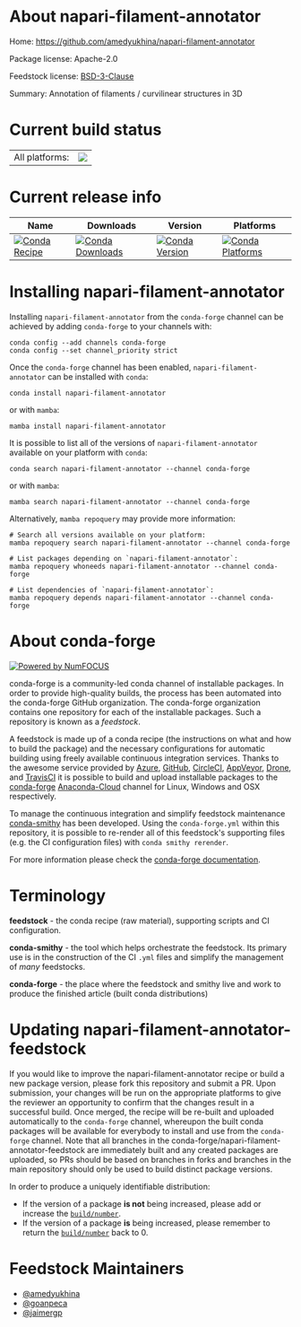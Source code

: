 About napari-filament-annotator
===============================

Home: https://github.com/amedyukhina/napari-filament-annotator

Package license: Apache-2.0

Feedstock license: [BSD-3-Clause](https://github.com/conda-forge/napari-filament-annotator-feedstock/blob/main/LICENSE.txt)

Summary: Annotation of filaments / curvilinear structures in 3D

Current build status
====================


<table><tr><td>All platforms:</td>
    <td>
      <a href="https://dev.azure.com/conda-forge/feedstock-builds/_build/latest?definitionId=18399&branchName=main">
        <img src="https://dev.azure.com/conda-forge/feedstock-builds/_apis/build/status/napari-filament-annotator-feedstock?branchName=main">
      </a>
    </td>
  </tr>
</table>

Current release info
====================

| Name | Downloads | Version | Platforms |
| --- | --- | --- | --- |
| [![Conda Recipe](https://img.shields.io/badge/recipe-napari--filament--annotator-green.svg)](https://anaconda.org/conda-forge/napari-filament-annotator) | [![Conda Downloads](https://img.shields.io/conda/dn/conda-forge/napari-filament-annotator.svg)](https://anaconda.org/conda-forge/napari-filament-annotator) | [![Conda Version](https://img.shields.io/conda/vn/conda-forge/napari-filament-annotator.svg)](https://anaconda.org/conda-forge/napari-filament-annotator) | [![Conda Platforms](https://img.shields.io/conda/pn/conda-forge/napari-filament-annotator.svg)](https://anaconda.org/conda-forge/napari-filament-annotator) |

Installing napari-filament-annotator
====================================

Installing `napari-filament-annotator` from the `conda-forge` channel can be achieved by adding `conda-forge` to your channels with:

```
conda config --add channels conda-forge
conda config --set channel_priority strict
```

Once the `conda-forge` channel has been enabled, `napari-filament-annotator` can be installed with `conda`:

```
conda install napari-filament-annotator
```

or with `mamba`:

```
mamba install napari-filament-annotator
```

It is possible to list all of the versions of `napari-filament-annotator` available on your platform with `conda`:

```
conda search napari-filament-annotator --channel conda-forge
```

or with `mamba`:

```
mamba search napari-filament-annotator --channel conda-forge
```

Alternatively, `mamba repoquery` may provide more information:

```
# Search all versions available on your platform:
mamba repoquery search napari-filament-annotator --channel conda-forge

# List packages depending on `napari-filament-annotator`:
mamba repoquery whoneeds napari-filament-annotator --channel conda-forge

# List dependencies of `napari-filament-annotator`:
mamba repoquery depends napari-filament-annotator --channel conda-forge
```


About conda-forge
=================

[![Powered by
NumFOCUS](https://img.shields.io/badge/powered%20by-NumFOCUS-orange.svg?style=flat&colorA=E1523D&colorB=007D8A)](https://numfocus.org)

conda-forge is a community-led conda channel of installable packages.
In order to provide high-quality builds, the process has been automated into the
conda-forge GitHub organization. The conda-forge organization contains one repository
for each of the installable packages. Such a repository is known as a *feedstock*.

A feedstock is made up of a conda recipe (the instructions on what and how to build
the package) and the necessary configurations for automatic building using freely
available continuous integration services. Thanks to the awesome service provided by
[Azure](https://azure.microsoft.com/en-us/services/devops/), [GitHub](https://github.com/),
[CircleCI](https://circleci.com/), [AppVeyor](https://www.appveyor.com/),
[Drone](https://cloud.drone.io/welcome), and [TravisCI](https://travis-ci.com/)
it is possible to build and upload installable packages to the
[conda-forge](https://anaconda.org/conda-forge) [Anaconda-Cloud](https://anaconda.org/)
channel for Linux, Windows and OSX respectively.

To manage the continuous integration and simplify feedstock maintenance
[conda-smithy](https://github.com/conda-forge/conda-smithy) has been developed.
Using the ``conda-forge.yml`` within this repository, it is possible to re-render all of
this feedstock's supporting files (e.g. the CI configuration files) with ``conda smithy rerender``.

For more information please check the [conda-forge documentation](https://conda-forge.org/docs/).

Terminology
===========

**feedstock** - the conda recipe (raw material), supporting scripts and CI configuration.

**conda-smithy** - the tool which helps orchestrate the feedstock.
                   Its primary use is in the construction of the CI ``.yml`` files
                   and simplify the management of *many* feedstocks.

**conda-forge** - the place where the feedstock and smithy live and work to
                  produce the finished article (built conda distributions)


Updating napari-filament-annotator-feedstock
============================================

If you would like to improve the napari-filament-annotator recipe or build a new
package version, please fork this repository and submit a PR. Upon submission,
your changes will be run on the appropriate platforms to give the reviewer an
opportunity to confirm that the changes result in a successful build. Once
merged, the recipe will be re-built and uploaded automatically to the
`conda-forge` channel, whereupon the built conda packages will be available for
everybody to install and use from the `conda-forge` channel.
Note that all branches in the conda-forge/napari-filament-annotator-feedstock are
immediately built and any created packages are uploaded, so PRs should be based
on branches in forks and branches in the main repository should only be used to
build distinct package versions.

In order to produce a uniquely identifiable distribution:
 * If the version of a package **is not** being increased, please add or increase
   the [``build/number``](https://docs.conda.io/projects/conda-build/en/latest/resources/define-metadata.html#build-number-and-string).
 * If the version of a package **is** being increased, please remember to return
   the [``build/number``](https://docs.conda.io/projects/conda-build/en/latest/resources/define-metadata.html#build-number-and-string)
   back to 0.

Feedstock Maintainers
=====================

* [@amedyukhina](https://github.com/amedyukhina/)
* [@goanpeca](https://github.com/goanpeca/)
* [@jaimergp](https://github.com/jaimergp/)


